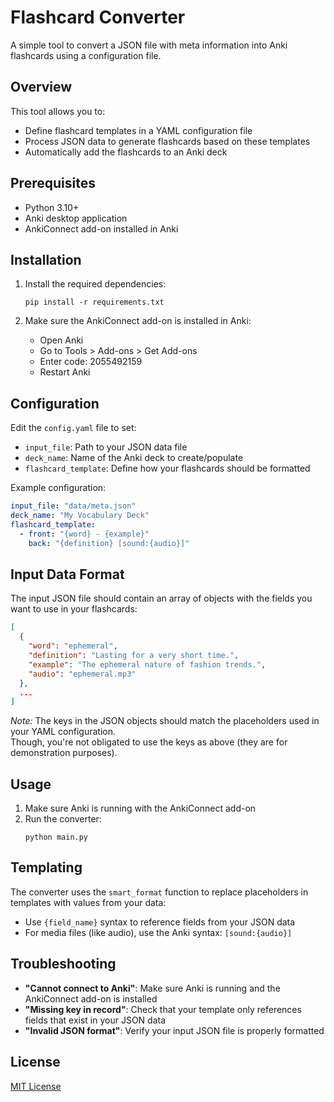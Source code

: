 # Flashcard Converter

A simple tool to convert a JSON file with meta information into Anki flashcards using a configuration file.

## Overview

This tool allows you to:
- Define flashcard templates in a YAML configuration file
- Process JSON data to generate flashcards based on these templates
- Automatically add the flashcards to an Anki deck

## Prerequisites

- Python 3.10+
- Anki desktop application
- AnkiConnect add-on installed in Anki

## Installation


1. Install the required dependencies:
   ```
   pip install -r requirements.txt
   ```

2. Make sure the AnkiConnect add-on is installed in Anki:
   - Open Anki
   - Go to Tools > Add-ons > Get Add-ons
   - Enter code: 2055492159
   - Restart Anki

## Configuration

Edit the `config.yaml` file to set:
- `input_file`: Path to your JSON data file
- `deck_name`: Name of the Anki deck to create/populate
- `flashcard_template`: Define how your flashcards should be formatted

Example configuration:
```yaml
input_file: "data/meta.json"
deck_name: "My Vocabulary Deck"
flashcard_template:
  - front: "{word} - {example}"
    back: "{definition} [sound:{audio}]"
```

## Input Data Format

The input JSON file should contain an array of objects with the fields you want to use in your flashcards:

```json
[
  {
    "word": "ephemeral",
    "definition": "Lasting for a very short time.",
    "example": "The ephemeral nature of fashion trends.",
    "audio": "ephemeral.mp3"
  },
  ...
]
```

*Note:* The keys in the JSON objects should match the placeholders used in your YAML configuration. \
Though, you're not obligated to use the keys as above (they are for demonstration purposes).

## Usage

1. Make sure Anki is running with the AnkiConnect add-on
2. Run the converter:
   ```
   python main.py
   ```

## Templating

The converter uses the `smart_format` function to replace placeholders in templates with values from your data:

- Use `{field_name}` syntax to reference fields from your JSON data
- For media files (like audio), use the Anki syntax: `[sound:{audio}]`

## Troubleshooting

- **"Cannot connect to Anki"**: Make sure Anki is running and the AnkiConnect add-on is installed
- **"Missing key in record"**: Check that your template only references fields that exist in your JSON data
- **"Invalid JSON format"**: Verify your input JSON file is properly formatted

## License

[MIT License](LICENSE)